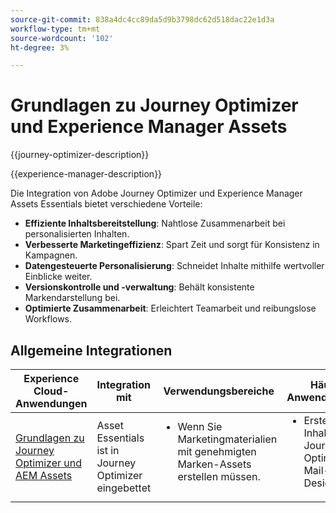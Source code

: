 ```yaml
---
source-git-commit: 838a4dc4cc89da5d9b3798dc62d518dac22e1d3a
workflow-type: tm+mt
source-wordcount: '102'
ht-degree: 3%

---
```



# Grundlagen zu Journey Optimizer und Experience Manager Assets

{{journey-optimizer-description}}

{{experience-manager-description}}

Die Integration von Adobe Journey Optimizer und Experience Manager Assets Essentials bietet verschiedene Vorteile:

+ **Effiziente Inhaltsbereitstellung**: Nahtlose Zusammenarbeit bei personalisierten Inhalten.
+ **Verbesserte Marketingeffizienz**: Spart Zeit und sorgt für Konsistenz in Kampagnen.
+ **Datengesteuerte Personalisierung**: Schneidet Inhalte mithilfe wertvoller Einblicke weiter.
+ **Versionskontrolle und -verwaltung**: Behält konsistente Markendarstellung bei.
+ **Optimierte Zusammenarbeit**: Erleichtert Teamarbeit und reibungslose Workflows.

## Allgemeine Integrationen

<table>
    <thead>
        <tr>
            <th>Experience Cloud-Anwendungen</th>
            <th>Integration mit</th>
            <th>Verwendungsbereiche</th>
            <th>Häufige Anwendungsfälle</th>
        </tr>
    </thead>
    <tbody>
        <tr>
            <td><a href="https://experienceleague.adobe.com/docs/journey-optimizer-learn/tutorials/email-channel/create-content-with-the-email-designer.html?lang=de" target="_blank" rel="noreferrer">Grundlagen zu Journey Optimizer und AEM Assets</a></td>
            <td>Asset Essentials ist in Journey Optimizer eingebettet</td>
            <td>
                <ul style="margin-top: 0;">
                    <li>Wenn Sie Marketingmaterialien mit genehmigten Marken-Assets erstellen müssen.</li>
                </ul>
            </td>
            <td>
                <ul style="margin-top: 0;"><li>Erstellen Sie Inhalte mit Journey Optimizers E-Mail-Designer.</li></ul>
            </td>
        </tr>        
    </tbody>          
</table>
